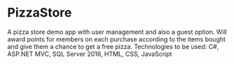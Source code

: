 # PizzaStore
 A pizza store demo app with user management and also a guest option. Will award points for members on each purchase according to the items bought and give them a chance to get a free pizza. Technologies to be used: C#, ASP.NET MVC, SQL Server 2016, HTML, CSS, JavaScript
